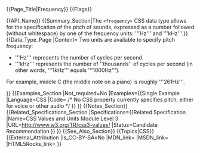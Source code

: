 {{Page_Title|Frequency}}
{{Flags}}

{{API_Name}}
{{Summary_Section|The <code>&lt;frequency></code> CSS data type allows for the specification of the pitch of sounds, expressed as a number followed (without whitespace) by one of the frequency units: '''Hz''' and '''kHz'''.}}
{{Data_Type_Page
|Content=
Two units are available to specify pitch frequency:

* '''Hz''' represents the number of cycles per second.
* '''kHz''' represents the number of ''thousands'' of cycles per second (in other words, '''1kHz''' equals '''1000Hz''').

For example, middle C (the middle note on a piano) is roughly '''261Hz'''.

}}
{{Examples_Section
|Not_required=No
|Examples={{Single Example
|Language=CSS
|Code=
/* No CSS property currently specifies pitch, either for voice or other audio */
}}
}}
{{Notes_Section}}
{{Related_Specifications_Section
|Specifications={{Related Specification
|Name=CSS Values and Units Module Level 3
|URL=http://www.w3.org/TR/css3-values/
|Status=Candidate Recommendation
}}
}}
{{See_Also_Section}}
{{Topics|CSS}}
{{External_Attribution
|Is_CC-BY-SA=No
|MDN_link=
|MSDN_link=
|HTML5Rocks_link=
}}